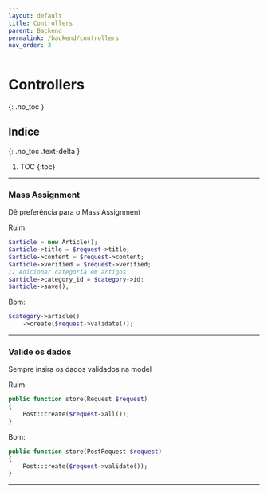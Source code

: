 ```yaml
---
layout: default
title: Controllers
parent: Backend
permalink: /backend/controllers
nav_order: 3
---
```


# Controllers
{: .no_toc }

## Indice
{: .no_toc .text-delta }

1. TOC
{:toc}

---

### Mass Assignment

Dê preferência para o Mass Assignment

Ruim:

```php
$article = new Article();
$article->title = $request->title;
$article->content = $request->content;
$article->verified = $request->verified;
// Adicionar categoria em artigos
$article->category_id = $category->id;
$article->save();
```

Bom:

```php
$category->article()
    ->create($request->validate());
```

---

### Valide os dados

Sempre insira os dados validados na model

Ruim:

```php
public function store(Request $request)
{    
    Post::create($request->all());
}
```

Bom:

```php
public function store(PostRequest $request)
{    
    Post::create($request->validate());
}
```

---

